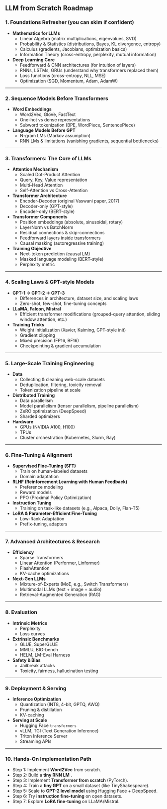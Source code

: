 
## **LLM from Scratch Roadmap**

### **1. Foundations Refresher (you can skim if confident)**

* **Mathematics for LLMs**
  * Linear Algebra (matrix multiplications, eigenvalues, SVD)
  * Probability & Statistics (distributions, Bayes, KL divergence, entropy)
  * Calculus (gradients, Jacobians, optimization basics)
  * Information Theory (cross-entropy, perplexity, mutual information)
* **Deep Learning Core**
  * Feedforward & CNN architectures (for intuition of layers)
  * RNNs, LSTMs, GRUs (understand why transformers replaced them)
  * Loss functions (cross-entropy, NLL, MSE)
  * Optimization (SGD, Momentum, Adam, AdamW)

---

### **2. Sequence Models Before Transformers**

* **Word Embeddings**
  * Word2Vec, GloVe, FastText
  * One-hot vs dense representations
  * Subword tokenization (BPE, WordPiece, SentencePiece)
* **Language Models Before GPT**
  * N-gram LMs (Markov assumption)
  * RNN LMs & limitations (vanishing gradients, sequential bottlenecks)

---

### **3. Transformers: The Core of LLMs**

* **Attention Mechanism**
  * Scaled Dot-Product Attention
  * Query, Key, Value representation
  * Multi-Head Attention
  * Self-Attention vs Cross-Attention
* **Transformer Architecture**
  * Encoder-Decoder (original Vaswani paper, 2017)
  * Decoder-only (GPT-style)
  * Encoder-only (BERT-style)
* **Transformer Components**
  * Position embeddings (absolute, sinusoidal, rotary)
  * LayerNorm vs BatchNorm
  * Residual connections & skip-connections
  * Feedforward layers inside transformers
  * Causal masking (autoregressive training)
* **Training Objective**
  * Next-token prediction (causal LM)
  * Masked language modeling (BERT-style)
  * Perplexity metric

---

### **4. Scaling Laws & GPT-style Models**

* **GPT-1 → GPT-2 → GPT-3**
  * Differences in architecture, dataset size, and scaling laws
  * Zero-shot, few-shot, fine-tuning concepts
* **LLaMA, Falcon, Mistral**
  * Efficient transformer modifications (grouped-query attention, sliding window attention, etc.)
* **Training Tricks**
  * Weight initialization (Xavier, Kaiming, GPT-style init)
  * Gradient clipping
  * Mixed precision (FP16, BF16)
  * Checkpointing & gradient accumulation

---

### **5. Large-Scale Training Engineering**

* **Data**
  * Collecting & cleaning web-scale datasets
  * Deduplication, filtering, toxicity removal
  * Tokenization pipeline at scale
* **Distributed Training**
  * Data parallelism
  * Model parallelism (tensor parallelism, pipeline parallelism)
  * ZeRO optimization (DeepSpeed)
  * Sharded optimizers
* **Hardware**
  * GPUs (NVIDIA A100, H100)
  * TPUs
  * Cluster orchestration (Kubernetes, Slurm, Ray)

---

### **6. Fine-Tuning & Alignment**

* **Supervised Fine-Tuning (SFT)**
  * Train on human-labeled datasets
  * Domain adaptation
* **RLHF (Reinforcement Learning with Human Feedback)**
  * Preference modeling
  * Reward models
  * PPO (Proximal Policy Optimization)
* **Instruction Tuning**
  * Training on task-like datasets (e.g., Alpaca, Dolly, Flan-T5)
* **LoRA & Parameter-Efficient Fine-Tuning**
  * Low-Rank Adaptation
  * Prefix-tuning, adapters

---

### **7. Advanced Architectures & Research**

* **Efficiency**
  * Sparse Transformers
  * Linear Attention (Performer, Linformer)
  * FlashAttention
  * KV-cache optimizations
* **Next-Gen LLMs**
  * Mixture-of-Experts (MoE, e.g., Switch Transformers)
  * Multimodal LLMs (text + image + audio)
  * Retrieval-Augmented Generation (RAG)

---

### **8. Evaluation**

* **Intrinsic Metrics**
  * Perplexity
  * Loss curves
* **Extrinsic Benchmarks**
  * GLUE, SuperGLUE
  * MMLU, BIG-bench
  * HELM, LM-Eval Harness
* **Safety & Bias**
  * Jailbreak attacks
  * Toxicity, fairness, hallucination testing

---

### **9. Deployment & Serving**

* **Inference Optimization**
  * Quantization (INT8, 4-bit, GPTQ, AWQ)
  * Pruning & distillation
  * KV-caching
* **Serving at Scale**
  * Hugging Face `transformers`
  * vLLM, TGI (Text Generation Inference)
  * Triton Inference Server
  * Streaming APIs

---

### **10. Hands-On Implementation Path**

* Step 1: Implement **Word2Vec** from scratch.
* Step 2: Build a  **tiny RNN LM** .
* Step 3: Implement **Transformer from scratch** (PyTorch).
* Step 4: Train a **tiny GPT** on a small dataset (like TinyShakespeare).
* Step 5: Scale to **GPT-2 level model** using Hugging Face + DeepSpeed.
* Step 6: Try **instruction fine-tuning** on open datasets.
* Step 7: Explore **LoRA fine-tuning** on LLaMA/Mistral.
